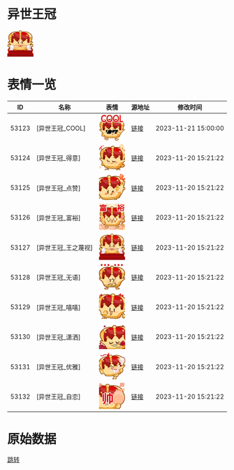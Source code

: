 # 异世王冠

<img src="./cover.png" height="60" alt="cover" />

# 表情一览

|ID|名称|表情|源地址|修改时间|
|----|----|----|----|----|
|53123|[异世王冠_COOL]|<img src="./pic/053123_%5B异世王冠_COOL%5D.png" height="60" alt="COOL"/>|[链接](https://i0.hdslb.com/bfs/emote/662cf6a6e2e29e84e6cae5de1814da2eb7874a8b.png)|2023-11-21 15:00:00|
|53124|[异世王冠_得意]|<img src="./pic/053124_%5B异世王冠_得意%5D.png" height="60" alt="得意"/>|[链接](https://i0.hdslb.com/bfs/emote/199ff2ade74c18be284b423b6e09cea16bad745f.png)|2023-11-20 15:21:22|
|53125|[异世王冠_点赞]|<img src="./pic/053125_%5B异世王冠_点赞%5D.png" height="60" alt="点赞"/>|[链接](https://i0.hdslb.com/bfs/emote/24c201dab22ef38c86889f9639a801212cf46c98.png)|2023-11-20 15:21:22|
|53126|[异世王冠_富裕]|<img src="./pic/053126_%5B异世王冠_富裕%5D.png" height="60" alt="富裕"/>|[链接](https://i0.hdslb.com/bfs/emote/06ac116c9115ab6208649a2377607ec455b8f9f3.png)|2023-11-20 15:21:22|
|53127|[异世王冠_王之蔑视]|<img src="./pic/053127_%5B异世王冠_王之蔑视%5D.png" height="60" alt="王之蔑视"/>|[链接](https://i0.hdslb.com/bfs/emote/73d4221d7d73dfc8e3de01bfc1fe67a755bc2843.png)|2023-11-20 15:21:22|
|53128|[异世王冠_无语]|<img src="./pic/053128_%5B异世王冠_无语%5D.png" height="60" alt="无语"/>|[链接](https://i0.hdslb.com/bfs/emote/a46a1637a6531ff98fe07741097e96ef08533e89.png)|2023-11-20 15:21:22|
|53129|[异世王冠_嘻嘻]|<img src="./pic/053129_%5B异世王冠_嘻嘻%5D.png" height="60" alt="嘻嘻"/>|[链接](https://i0.hdslb.com/bfs/emote/7282f9b24dd648b52d27597e8c9cc56cf7fe7e83.png)|2023-11-20 15:21:22|
|53130|[异世王冠_潇洒]|<img src="./pic/053130_%5B异世王冠_潇洒%5D.png" height="60" alt="潇洒"/>|[链接](https://i0.hdslb.com/bfs/emote/83cc351a441fd6c42f8418f08426abfcf7f209af.png)|2023-11-20 15:21:22|
|53131|[异世王冠_优雅]|<img src="./pic/053131_%5B异世王冠_优雅%5D.png" height="60" alt="优雅"/>|[链接](https://i0.hdslb.com/bfs/emote/342d55edc4bfc3a9d09446b07c97fe2ec83cf1f6.png)|2023-11-20 15:21:22|
|53132|[异世王冠_自恋]|<img src="./pic/053132_%5B异世王冠_自恋%5D.png" height="60" alt="自恋"/>|[链接](https://i0.hdslb.com/bfs/emote/712e8ad75ebaee98c17d653d5a60fae74e96b46f.png)|2023-11-20 15:21:22|

# 原始数据

[跳转](./raw.json)

